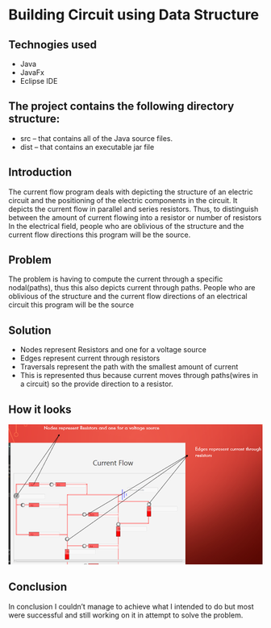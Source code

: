 # Building Circuit using Data Structure

## Technogies used
- Java
- JavaFx
- Eclipse IDE

## The project contains the following directory structure:
- src – that contains all of the Java source files.
- dist – that contains an executable jar file

## Introduction
The current flow program deals with depicting the structure of an electric circuit and the positioning of the electric components in the circuit.
It depicts the current flow in parallel and series resistors. Thus, to distinguish between the amount of current flowing into a resistor or number of resistors
In the electrical field, people who are oblivious of the structure and the current flow directions this program will be the source.


## Problem
The problem is having to compute the current through a specific nodal(paths), thus this also depicts current through paths.
People who are oblivious of the structure and the current flow directions of an electrical circuit this program will be the source


## Solution
- Nodes represent Resistors and one for a voltage source
- Edges represent current through resistors
- Traversals represent the path with the smallest amount of current
- This is represented thus because current moves through paths(wires in a circuit) so the provide direction to a resistor.


## How it looks
![image](data/example.png)


## Conclusion
In conclusion I couldn’t manage to achieve what I intended to do but most were successful and still working on it in attempt to solve the problem. 




